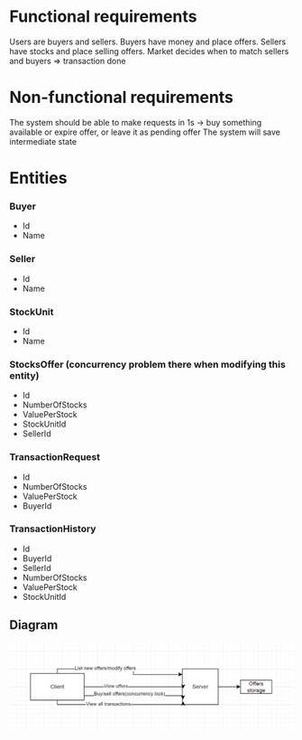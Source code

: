 

# Functional requirements
Users are buyers and sellers. 
Buyers have money and place offers.
Sellers have stocks and place selling offers.
Market decides when to match sellers and buyers => transaction done 

# Non-functional requirements
The system should be able to make requests in 1s -> buy something available or expire offer, or leave it as pending offer
The system will save intermediate state

# Entities

### Buyer
* Id
* Name

### Seller
* Id
* Name

### StockUnit
* Id
* Name

### StocksOffer (concurrency problem there when modifying this entity)
* Id
* NumberOfStocks
* ValuePerStock
* StockUnitId
* SellerId

### TransactionRequest
* Id
* NumberOfStocks
* ValuePerStock
* BuyerId

### TransactionHistory
* Id
* BuyerId
* SellerId
* NumberOfStocks
* ValuePerStock
* StockUnitId

## Diagram
![alt text](https://github.com/danielbociat/CEBP/blob/main/diagram.png)

